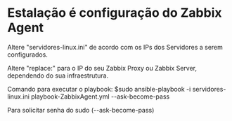 # Estalação é configuração do Zabbix Agent

Altere "servidores-linux.ini" de acordo com os IPs dos Servidores a serem configurados.

Altere "replace:" para o IP do seu Zabbix Proxy ou Zabbix Server, dependendo do sua infraestrutura.


Comando para executar o playbook:
$sudo ansible-playbook -i servidores-linux.ini playbook-ZabbixAgent.yml --ask-become-pass

Para solicitar senha do sudo (--ask-become-pass)
